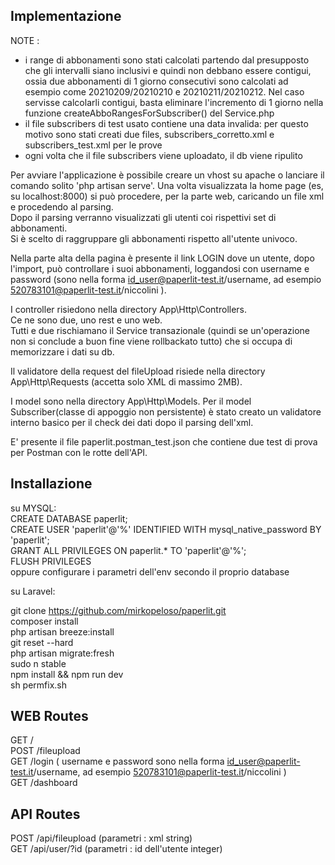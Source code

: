 
## Implementazione

NOTE : 
- i range di abbonamenti sono stati calcolati partendo dal presupposto che gli intervalli siano inclusivi e quindi non debbano essere contigui, ossia due abbonamenti di 1 giorno consecutivi sono calcolati ad esempio come 20210209/20210210 e 20210211/20210212. Nel caso servisse calcolarli contigui, basta eliminare l'incremento  di 1 giorno nella funzione createAbboRangesForSubscriber() del Service.php    
- il file subscribers di test usato contiene una data invalida: per questo motivo sono stati creati due files, subscribers_corretto.xml e subscribers_test.xml per le prove  
- ogni volta che il file subscribers viene uploadato, il db viene ripulito  


Per avviare l'applicazione è possibile creare un vhost su apache o lanciare il comando solito 'php artisan serve'. 
Una volta visualizzata la home page (es, su localhost:8000) si può procedere, per la parte web, caricando un file xml e procedendo al parsing.  
Dopo il parsing verranno visualizzati gli utenti coi rispettivi set di abbonamenti.  
Si è scelto di raggruppare gli abbonamenti rispetto all'utente univoco.  

Nella parte alta della pagina è presente il link LOGIN dove un utente, dopo l'import, può controllare i suoi abbonamenti, loggandosi con username e password (sono nella forma id_user@paperlit-test.it/username, ad esempio 520783101@paperlit-test.it/niccolini ).    


I controller risiedono nella directory App\Http\Controllers.  
Ce ne sono due, uno rest e uno web.  
Tutti e due rischiamano il Service transazionale (quindi se un'operazione non si conclude a buon fine viene rollbackato tutto) che si occupa di memorizzare i dati su db.  


Il validatore della request del fileUpload risiede nella directory App\Http\Requests (accetta solo XML di massimo 2MB).  

I model sono nella directory  App\Http\Models. Per il model Subscriber(classe di appoggio non persistente) è stato creato un validatore interno basico per il check dei dati dopo il parsing dell'xml.  

E' presente il file paperlit.postman_test.json che contiene due test di prova per Postman con le rotte dell'API.  



## Installazione

su MYSQL:  
CREATE DATABASE paperlit;  
CREATE USER 'paperlit'@'%' IDENTIFIED WITH mysql_native_password BY 'paperlit';  
GRANT ALL PRIVILEGES ON paperlit.* TO 'paperlit'@'%';  
FLUSH PRIVILEGES  
oppure configurare i parametri dell'env secondo il proprio database  


su Laravel:  

git clone https://github.com/mirkopeloso/paperlit.git  
composer install  
php artisan breeze:install  
git reset --hard  
php artisan migrate:fresh  
sudo n stable  
npm install && npm run dev  
sh permfix.sh  


## WEB Routes

GET     /  
POST    /fileupload  
GET     /login      ( username e password sono nella forma id_user@paperlit-test.it/username, ad esempio   520783101@paperlit-test.it/niccolini )  
GET     /dashboard  

## API Routes
POST    /api/fileupload         (parametri : xml string)  
GET     /api/user/?id           (parametri : id dell'utente integer)  

